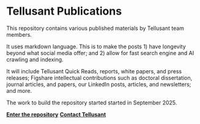 # Tellusant Publications
This repository contains various published materials by Tellusant team members.  

It uses markdown language. This is to make the posts 1) have longevity beyond what social media offer; and 2) allow for fast search engine and AI crawling and indexing.  

It will include Tellusant Quick Reads, reports, white papers, and press releases; Figshare intellectual contributions such as doctoral dissertation, journal articles, and papers, our LinkedIn posts, articles, and newsletters; and more.  

The work to build the repository started started in September 2025.  

**[Enter the repository](index.md)**
**[Contact Tellusant](contact.md)**
